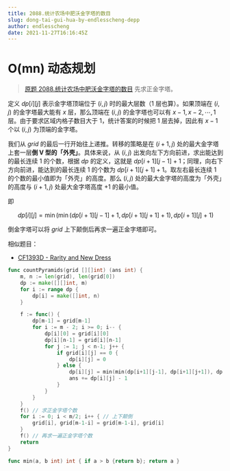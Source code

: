 ```yaml
---
title: 2088.统计农场中肥沃金字塔的数目
slug: dong-tai-gui-hua-by-endlesscheng-depp
author: endlesscheng
date: 2021-11-27T16:16:45Z
---
```

# O(mn) 动态规划
 
> [原题 2088.统计农场中肥沃金字塔的数目](https://leetcode.cn/problems/count-fertile-pyramids-in-a-land)
先求正金字塔。

定义 $\textit{dp}[i][j]$ 表示金字塔顶端位于 $(i,j)$ 时的最大层数（$1$ 层也算）。如果顶端在 $(i,j)$ 的金字塔最大能有 $x$ 层，那么顶端在 $(i,j)$ 的金字塔也可以有 $x-1,x-2,\cdots,1$ 层。由于要求区域内格子数目大于 $1$，统计答案的时候把 $1$ 层去掉，因此有 $x-1$ 个以 $(i,j)$ 为顶端的金字塔。

我们从 $\textit{grid}$ 的最后一行开始往上递推。转移的策略是在 $(i+1,j)$ 处的最大金字塔上套一层**倒 V 型的「外壳」**。具体来说，从 $(i,j)$ 出发向左下方向前进，求出能达到的最长连续 $1$ 的个数，根据 $\textit{dp}$ 的定义，这就是 $\textit{dp}[i+1][j-1]+1$；同理，向右下方向前进，能达到的最长连续 $1$ 的个数为 $\textit{dp}[i+1][j+1]+1$。取左右最长连续 $1$ 的个数的最小值即为「外壳」的高度。那么 $(i,j)$ 处的最大金字塔的高度为「外壳」的高度与 $(i+1,j)$ 处最大金字塔高度 $+1$ 的最小值。

即

$$
\textit{dp}[i][j] = \min(\min(\textit{dp}[i+1][j-1]+1, \textit{dp}[i+1][j+1]+1), \textit{dp}[i+1][j]+1)
$$

倒金字塔可以将 $\textit{grid}$ 上下颠倒后再求一遍正金字塔即可。

相似题目：

- [CF1393D - Rarity and New Dress](https://codeforces.com/problemset/problem/1393/D)

```go
func countPyramids(grid [][]int) (ans int) {
	m, n := len(grid), len(grid[0])
	dp := make([][]int, m)
	for i := range dp {
		dp[i] = make([]int, n)
	}

	f := func() {
		dp[m-1] = grid[m-1]
		for i := m - 2; i >= 0; i-- {
			dp[i][0] = grid[i][0]
			dp[i][n-1] = grid[i][n-1]
			for j := 1; j < n-1; j++ {
				if grid[i][j] == 0 {
					dp[i][j] = 0
				} else {
					dp[i][j] = min(min(dp[i+1][j-1], dp[i+1][j+1]), dp[i+1][j]) + 1
					ans += dp[i][j] - 1
				}
			}
		}
	}
	f() // 求正金字塔个数
	for i := 0; i < m/2; i++ { // 上下颠倒
		grid[i], grid[m-1-i] = grid[m-1-i], grid[i]
	}
	f() // 再求一遍正金字塔个数
	return
}

func min(a, b int) int { if a > b {return b}; return a }
```
